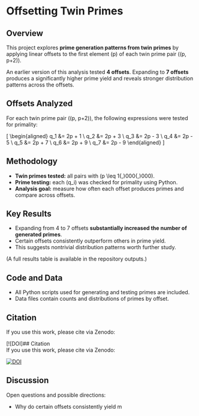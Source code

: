 # Offsetting Twin Primes  

## Overview  
This project explores **prime generation patterns from twin primes** by applying linear offsets to the first element \(p\) of each twin prime pair \((p, p+2)\).  

An earlier version of this analysis tested **4 offsets**. Expanding to **7 offsets** produces a significantly higher prime yield and reveals stronger distribution patterns across the offsets.  

## Offsets Analyzed  
For each twin prime pair \((p, p+2)\), the following expressions were tested for primality:  

\[
\begin{aligned}
q_1 &= 2p + 1 \\
q_2 &= 2p + 3 \\
q_3 &= 2p - 3 \\
q_4 &= 2p - 5 \\
q_5 &= 2p + 7 \\
q_6 &= 2p + 9 \\
q_7 &= 2p - 9
\end{aligned}
\]

## Methodology  
- **Twin primes tested:** all pairs with \(p \leq 1{,}000{,}000\).  
- **Prime testing:** each \(q_i\) was checked for primality using Python.  
- **Analysis goal:** measure how often each offset produces primes and compare across offsets.  

## Key Results  
- Expanding from 4 to 7 offsets **substantially increased the number of generated primes**.  
- Certain offsets consistently outperform others in prime yield.  
- This suggests nontrivial distribution patterns worth further study.  

(A full results table is available in the repository outputs.)  

## Code and Data  
- All Python scripts used for generating and testing primes are included.  
- Data files contain counts and distributions of primes by offset.  

## Citation  
If you use this work, please cite via Zenodo:  

[![DOI]## Citation  
If you use this work, please cite via Zenodo:  

[![DOI](https://zenodo.org/badge/DOI/10.5281/zenodo.16804729.svg)](https://doi.org/10.5281/zenodo.16804729)  

## Discussion  
Open questions and possible directions:  
- Why do certain offsets consistently yield m
